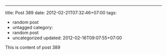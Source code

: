 ---
title: Post 389
date: 2012-02-21T07:32:46+07:00
tags:
  - random post
  - untagged
category:
  - random post
  - uncategorized
updated: 2012-02-16T09:07:55+07:00

This is content of post 389